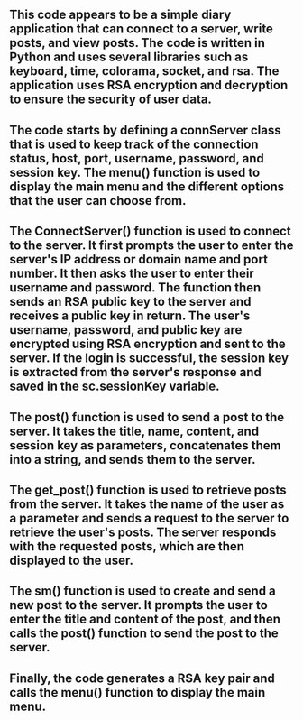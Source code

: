 ## This code appears to be a simple diary application that can connect to a server, write posts, and view posts. The code is written in Python and uses several libraries such as keyboard, time, colorama, socket, and rsa. The application uses RSA encryption and decryption to ensure the security of user data.

## The code starts by defining a connServer class that is used to keep track of the connection status, host, port, username, password, and session key. The menu() function is used to display the main menu and the different options that the user can choose from.

## The ConnectServer() function is used to connect to the server. It first prompts the user to enter the server's IP address or domain name and port number. It then asks the user to enter their username and password. The function then sends an RSA public key to the server and receives a public key in return. The user's username, password, and public key are encrypted using RSA encryption and sent to the server. If the login is successful, the session key is extracted from the server's response and saved in the sc.sessionKey variable.

## The post() function is used to send a post to the server. It takes the title, name, content, and session key as parameters, concatenates them into a string, and sends them to the server.

## The get_post() function is used to retrieve posts from the server. It takes the name of the user as a parameter and sends a request to the server to retrieve the user's posts. The server responds with the requested posts, which are then displayed to the user.

## The sm() function is used to create and send a new post to the server. It prompts the user to enter the title and content of the post, and then calls the post() function to send the post to the server.

## Finally, the code generates a RSA key pair and calls the menu() function to display the main menu.